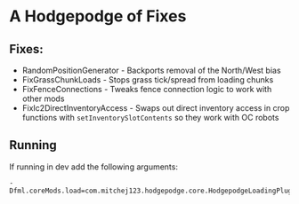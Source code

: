 # A Hodgepodge of Fixes

## Fixes:
* RandomPositionGenerator - Backports removal of the North/West bias
* FixGrassChunkLoads - Stops grass tick/spread from loading chunks
* FixFenceConnections - Tweaks fence connection logic to work with other mods
* FixIc2DirectInventoryAccess - Swaps out direct inventory access in crop functions with `setInventorySlotContents` so they work with OC robots

## Running


If running in dev add the following arguments: 
```
-Dfml.coreMods.load=com.mitchej123.hodgepodge.core.HodgepodgeLoadingPlugin
```
